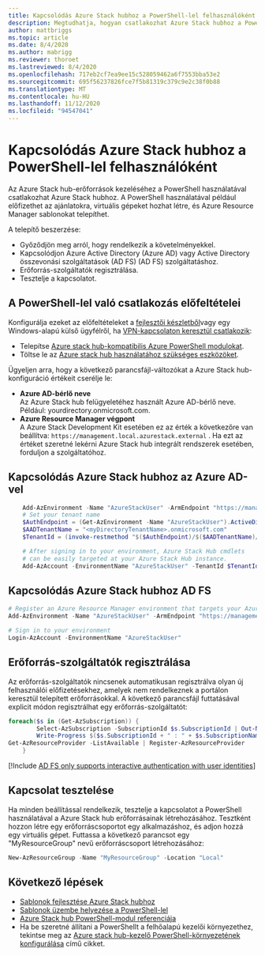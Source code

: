 ```yaml
---
title: Kapcsolódás Azure Stack hubhoz a PowerShell-lel felhasználóként
description: Megtudhatja, hogyan csatlakozhat Azure Stack hubhoz a PowerShell-lel az interaktív prompt vagy az írási parancsfájlok használatához.
author: mattbriggs
ms.topic: article
ms.date: 8/4/2020
ms.author: mabrigg
ms.reviewer: thoroet
ms.lastreviewed: 8/4/2020
ms.openlocfilehash: 717eb2cf7ea9ee15c528059462a6f7553bba53e2
ms.sourcegitcommit: 695f56237826fce7f5b81319c379c9e2c38f0b88
ms.translationtype: MT
ms.contentlocale: hu-HU
ms.lasthandoff: 11/12/2020
ms.locfileid: "94547041"
---
```

# <a name="connect-to-azure-stack-hub-with-powershell-as-a-user"></a>Kapcsolódás Azure Stack hubhoz a PowerShell-lel felhasználóként

Az Azure Stack hub-erőforrások kezeléséhez a PowerShell használatával csatlakozhat Azure Stack hubhoz. A PowerShell használatával például előfizethet az ajánlatokra, virtuális gépeket hozhat létre, és Azure Resource Manager sablonokat telepíthet.

A telepítő beszerzése:
  - Győződjön meg arról, hogy rendelkezik a követelményekkel.
  - Kapcsolódjon Azure Active Directory (Azure AD) vagy Active Directory összevonási szolgáltatások (AD FS) (AD FS) szolgáltatáshoz. 
  - Erőforrás-szolgáltatók regisztrálása.
  - Tesztelje a kapcsolatot.

## <a name="prerequisites-to-connecting-with-powershell"></a>A PowerShell-lel való csatlakozás előfeltételei

Konfigurálja ezeket az előfeltételeket a [fejlesztői készletből](../asdk/asdk-connect.md#connect-to-azure-stack-using-rdp)vagy egy Windows-alapú külső ügyfélről, ha [VPN-kapcsolaton keresztül csatlakozik](../asdk/asdk-connect.md#connect-to-azure-stack-using-vpn):

* Telepítse [Azure stack hub-kompatibilis Azure PowerShell modulokat](../operator/powershell-install-az-module.md).
* Töltse le az [Azure stack hub használatához szükséges eszközöket](../operator/azure-stack-powershell-download.md).

Ügyeljen arra, hogy a következő parancsfájl-változókat a Azure Stack hub-konfiguráció értékeit cserélje le:

- **Azure AD-bérlő neve**  
  Az Azure Stack hub felügyeletéhez használt Azure AD-bérlő neve. Például: yourdirectory.onmicrosoft.com.
- **Azure Resource Manager végpont**  
  A Azure Stack Development Kit esetében ez az érték a következőre van beállítva: `https://management.local.azurestack.external` . Ha ezt az értéket szeretné lekérni Azure Stack hub integrált rendszerek esetében, forduljon a szolgáltatóhoz.

## <a name="connect-to-azure-stack-hub-with-azure-ad"></a>Kapcsolódás Azure Stack hubhoz az Azure AD-vel

```powershell  
    Add-AzEnvironment -Name "AzureStackUser" -ArmEndpoint "https://management.local.azurestack.external"
    # Set your tenant name
    $AuthEndpoint = (Get-AzEnvironment -Name "AzureStackUser").ActiveDirectoryAuthority.TrimEnd('/')
    $AADTenantName = "<myDirectoryTenantName>.onmicrosoft.com"
    $TenantId = (invoke-restmethod "$($AuthEndpoint)/$($AADTenantName)/.well-known/openid-configuration").issuer.TrimEnd('/').Split('/')[-1]

    # After signing in to your environment, Azure Stack Hub cmdlets
    # can be easily targeted at your Azure Stack Hub instance.
    Add-AzAccount -EnvironmentName "AzureStackUser" -TenantId $TenantId
```

## <a name="connect-to-azure-stack-hub-with-ad-fs"></a>Kapcsolódás Azure Stack hubhoz AD FS

  ```powershell  
  # Register an Azure Resource Manager environment that targets your Azure Stack Hub instance
  Add-AzEnvironment -Name "AzureStackUser" -ArmEndpoint "https://management.local.azurestack.external"

  # Sign in to your environment
  Login-AzAccount -EnvironmentName "AzureStackUser"
  ```

## <a name="register-resource-providers"></a>Erőforrás-szolgáltatók regisztrálása

Az erőforrás-szolgáltatók nincsenek automatikusan regisztrálva olyan új felhasználói előfizetésekhez, amelyek nem rendelkeznek a portálon keresztül telepített erőforrásokkal. A következő parancsfájl futtatásával explicit módon regisztrálhat egy erőforrás-szolgáltatót:

```powershell  
foreach($s in (Get-AzSubscription)) {
        Select-AzSubscription -SubscriptionId $s.SubscriptionId | Out-Null
        Write-Progress $($s.SubscriptionId + " : " + $s.SubscriptionName)
Get-AzResourceProvider -ListAvailable | Register-AzResourceProvider
    }
```

[!Include [AD FS only supports interactive authentication with user identities](../includes/note-powershell-adfs.md)]

## <a name="test-the-connectivity"></a>Kapcsolat tesztelése

Ha minden beállítással rendelkezik, tesztelje a kapcsolatot a PowerShell használatával a Azure Stack hub erőforrásainak létrehozásához. Tesztként hozzon létre egy erőforráscsoportot egy alkalmazáshoz, és adjon hozzá egy virtuális gépet. Futtassa a következő parancsot egy "MyResourceGroup" nevű erőforráscsoport létrehozásához:

```powershell  
New-AzResourceGroup -Name "MyResourceGroup" -Location "Local"
```

## <a name="next-steps"></a>Következő lépések

- [Sablonok fejlesztése Azure Stack hubhoz](azure-stack-develop-templates.md)
- [Sablonok üzembe helyezése a PowerShell-lel](azure-stack-deploy-template-powershell.md)
- [Azure Stack hub PowerShell-modul referenciája](/powershell/azure/azure-stack/overview)
- Ha be szeretné állítani a PowerShellt a felhőalapú kezelői környezethez, tekintse meg az [Azure stack hub-kezelő PowerShell-környezetének konfigurálása](../operator/azure-stack-powershell-configure-admin.md) című cikket.
